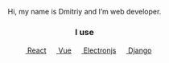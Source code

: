 <p align="center">Hi, my name is Dmitriy and I’m web developer.</p>

<h3 align="center">I use</h3>

<p align="center">
  <a href="https://reactjs.org" target="_blank"><img src="https://reactjs.org/favicon-32x32.png" height="16px" /> React</a>
  <a href="https://vuejs.org" target="_blank"><img src="https://vuejs.org/logo.svg" height="16px" /> Vue</a>
  <a href="https://www.electronjs.org/" target="_blank"><img src="https://www.electronjs.org/images/favicon.b7a59262df48d6563400baf5671da548.ico" height="16px" /> Electronjs</a>
  <a href="https://static.djangoproject.com" target="_blank"><img src="https://static.djangoproject.com/img/icon-touch.e4872c4da341.png" height="16px" /> Django</a>
</p>
